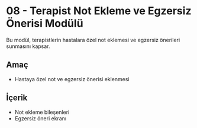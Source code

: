 # 08 - Terapist Not Ekleme ve Egzersiz Önerisi Modülü

Bu modül, terapistlerin hastalara özel not eklemesi ve egzersiz önerileri sunmasını kapsar.

## Amaç
- Hastaya özel not ve egzersiz önerisi eklenmesi

## İçerik
- Not ekleme bileşenleri
- Egzersiz öneri ekranı